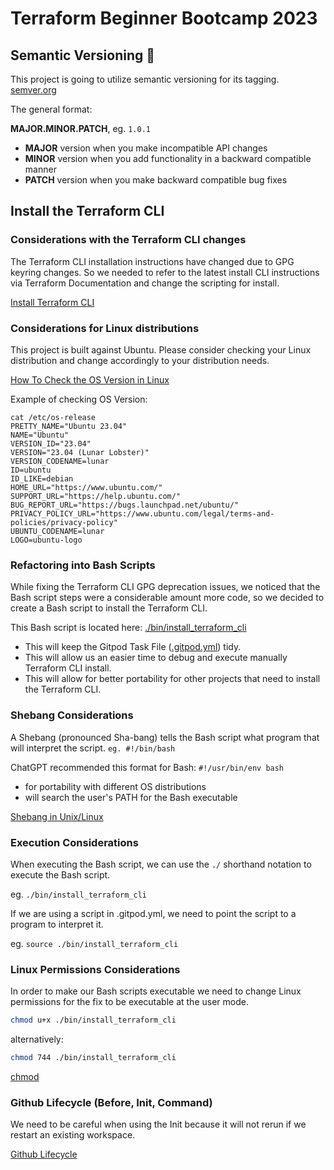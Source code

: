 # Terraform Beginner Bootcamp 2023

## Semantic Versioning :mage:

This project is going to utilize semantic versioning for its tagging.
[semver.org](https://semver.org/)

The general format:

**MAJOR.MINOR.PATCH**, eg. `1.0.1`

- **MAJOR** version when you make incompatible API changes
- **MINOR** version when you add functionality in a backward compatible manner
- **PATCH** version when you make backward compatible bug fixes

## Install the Terraform CLI

### Considerations with the Terraform CLI changes

The Terraform CLI installation instructions have changed due to GPG keyring changes.  So we needed to refer to the latest install CLI instructions via Terraform Documentation and change the scripting for install.

[Install Terraform CLI](https://developer.hashicorp.com/terraform/tutorials/aws-get-started/install-cli)


### Considerations for Linux distributions

This project is built against Ubuntu.
Please consider checking your Linux distribution and change accordingly to your distribution needs.

[How To Check the OS Version in Linux](https://www.cyberciti.biz/faq/how-to-check-os-version-in-linux-command-line/)

Example of checking OS Version:

```
cat /etc/os-release
PRETTY_NAME="Ubuntu 23.04"
NAME="Ubuntu"
VERSION_ID="23.04"
VERSION="23.04 (Lunar Lobster)"
VERSION_CODENAME=lunar
ID=ubuntu
ID_LIKE=debian
HOME_URL="https://www.ubuntu.com/"
SUPPORT_URL="https://help.ubuntu.com/"
BUG_REPORT_URL="https://bugs.launchpad.net/ubuntu/"
PRIVACY_POLICY_URL="https://www.ubuntu.com/legal/terms-and-policies/privacy-policy"
UBUNTU_CODENAME=lunar
LOGO=ubuntu-logo
```

### Refactoring into Bash Scripts

While fixing the Terraform CLI GPG deprecation issues, we noticed that the Bash script steps were a considerable amount more code, so we decided to create a Bash script to install the Terraform CLI.

This Bash script is located here: [./bin/install_terraform_cli](./bin/install_terraform_cli)

- This will keep the Gitpod Task File ([.gitpod.yml](.gitpod.wml)) tidy.
- This will allow us an easier time to debug and execute manually Terraform CLI install.
- This will allow for better portability for other projects that need to install the Terraform CLI.

### Shebang Considerations
 
A Shebang (pronounced Sha-bang) tells the Bash script what program that will interpret the script. `eg. #!/bin/bash`
 
ChatGPT recommended this format for Bash: `#!/usr/bin/env bash`
 
- for portability with different OS distributions
- will search the user's PATH for the Bash executable

[Shebang in Unix/Linux](https://en.wikipedia.org/wiki/Shebang_(Unix))

### Execution Considerations

When executing the Bash script, we can use the `./` shorthand notation to execute the Bash script.

eg. `./bin/install_terraform_cli`

If we are using a script in .gitpod.yml, we need to point the script to a program to interpret it.

eg. `source ./bin/install_terraform_cli`

### Linux Permissions Considerations

In order to make our Bash scripts executable we need to change Linux permissions for the fix to be executable at the user mode.

```sh
chmod u+x ./bin/install_terraform_cli
```

alternatively:

```sh
chmod 744 ./bin/install_terraform_cli
```

[chmod](https://en.wikipedia.org/wiki/Chmod)

### Github Lifecycle (Before, Init, Command)

We need to be careful when using the Init because it will not rerun if we restart an existing workspace.

[Github Lifecycle](https://www.gitpod.io/docs/configure/workspaces/workspace-lifecycle)
